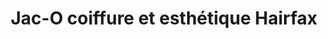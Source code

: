 ---
title: "Jac-O coiffure et esthétique Hairfax"
url: /trois-rivieres/jac-o-coiffure-et-esthetique-hairfax/
shop: Friseur
---